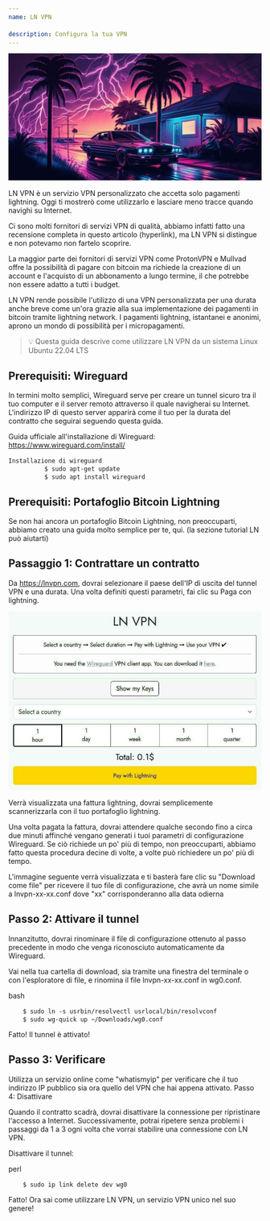 ```yaml
---
name: LN VPN

description: Configura la tua VPN
---
```


![image](assets/cover.jpeg)

LN VPN è un servizio VPN personalizzato che accetta solo pagamenti lightning. Oggi ti mostrerò come utilizzarlo e lasciare meno tracce quando navighi su Internet.

Ci sono molti fornitori di servizi VPN di qualità, abbiamo infatti fatto una recensione completa in questo articolo (hyperlink), ma LN VPN si distingue e non potevamo non fartelo scoprire.

La maggior parte dei fornitori di servizi VPN come ProtonVPN e Mullvad offre la possibilità di pagare con bitcoin ma richiede la creazione di un account e l'acquisto di un abbonamento a lungo termine, il che potrebbe non essere adatto a tutti i budget.

LN VPN rende possibile l'utilizzo di una VPN personalizzata per una durata anche breve come un'ora grazie alla sua implementazione dei pagamenti in bitcoin tramite lightning network. I pagamenti lightning, istantanei e anonimi, aprono un mondo di possibilità per i micropagamenti.

> 💡 Questa guida descrive come utilizzare LN VPN da un sistema Linux Ubuntu 22.04 LTS

## Prerequisiti: Wireguard

In termini molto semplici, Wireguard serve per creare un tunnel sicuro tra il tuo computer e il server remoto attraverso il quale navigherai su Internet. L'indirizzo IP di questo server apparirà come il tuo per la durata del contratto che seguirai seguendo questa guida.

Guida ufficiale all'installazione di Wireguard: https://www.wireguard.com/install/

```
Installazione di wireguard
          $ sudo apt-get update
          $ sudo apt install wireguard
```

## Prerequisiti: Portafoglio Bitcoin Lightning

Se non hai ancora un portafoglio Bitcoin Lightning, non preoccuparti, abbiamo creato una guida molto semplice per te, qui. (la sezione tutorial LN può aiutarti)

## Passaggio 1: Contrattare un contratto

Da https://lnvpn.com, dovrai selezionare il paese dell'IP di uscita del tunnel VPN e una durata. Una volta definiti questi parametri, fai clic su Paga con lightning.

![image](assets/1.jpeg)

Verrà visualizzata una fattura lightning, dovrai semplicemente scannerizzarla con il tuo portafoglio lightning.

Una volta pagata la fattura, dovrai attendere qualche secondo fino a circa due minuti affinché vengano generati i tuoi parametri di configurazione Wireguard. Se ciò richiede un po' più di tempo, non preoccuparti, abbiamo fatto questa procedura decine di volte, a volte può richiedere un po' più di tempo.

L'immagine seguente verrà visualizzata e ti basterà fare clic su "Download come file" per ricevere il tuo file di configurazione, che avrà un nome simile a lnvpn-xx-xx.conf dove "xx" corrisponderanno alla data odierna

## Passo 2: Attivare il tunnel

Innanzitutto, dovrai rinominare il file di configurazione ottenuto al passo precedente in modo che venga riconosciuto automaticamente da Wireguard.

Vai nella tua cartella di download, sia tramite una finestra del terminale o con l'esploratore di file, e rinomina il file lnvpn-xx-xx.conf in wg0.conf.

bash

```
    $ sudo ln -s usrbin/resolvectl usrlocal/bin/resolvconf
    $ sudo wg-quick up ~/Downloads/wg0.conf
```

Fatto! Il tunnel è attivato!

## Passo 3: Verificare

Utilizza un servizio online come "whatismyip" per verificare che il tuo indirizzo IP pubblico sia ora quello del VPN che hai appena attivato.
Passo 4: Disattivare

Quando il contratto scadrà, dovrai disattivare la connessione per ripristinare l'accesso a Internet. Successivamente, potrai ripetere senza problemi i passaggi da 1 a 3 ogni volta che vorrai stabilire una connessione con LN VPN.

Disattivare il tunnel:

perl

```
    $ sudo ip link delete dev wg0
```

Fatto! Ora sai come utilizzare LN VPN, un servizio VPN unico nel suo genere!
